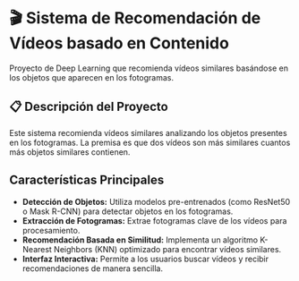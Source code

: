 # 🎬 Sistema de Recomendación de Vídeos basado en Contenido

Proyecto de Deep Learning que recomienda vídeos similares basándose en los objetos que aparecen en los fotogramas.

## 📋 Descripción del Proyecto

Este sistema recomienda vídeos similares analizando los objetos presentes en los fotogramas. La premisa es que dos vídeos son más similares cuantos más objetos similares contienen.

## Características Principales

- **Detección de Objetos:** Utiliza modelos pre-entrenados (como ResNet50 o Mask R-CNN) para detectar objetos en los fotogramas.
- **Extracción de Fotogramas:** Extrae fotogramas clave de los vídeos para procesamiento.
- **Recomendación Basada en Similitud:** Implementa un algoritmo K-Nearest Neighbors (KNN) optimizado para encontrar vídeos similares.
- **Interfaz Interactiva:** Permite a los usuarios buscar vídeos y recibir recomendaciones de manera sencilla.

